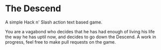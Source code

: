 <h1>The Descend</h1>
A simple Hack n' Slash action text based game.

You are a vagabond who decides that he has had enough of living his life the way he has uptil now, and decides to go down the Descend.
A work in progress, feel free to make pull requests on the game.
